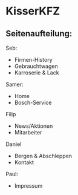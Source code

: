 # KisserKFZ

## Seitenaufteilung:

Seb:
- Firmen-History 
- Gebrauchtwagen
- Karroserie & Lack
	
Samer:
- Home
- Bosch-Service

Filip
- News/Aktionen
- Mitarbeiter

Daniel
- Bergen & Abschleppen
- Kontakt

Paul:
- Impressum
